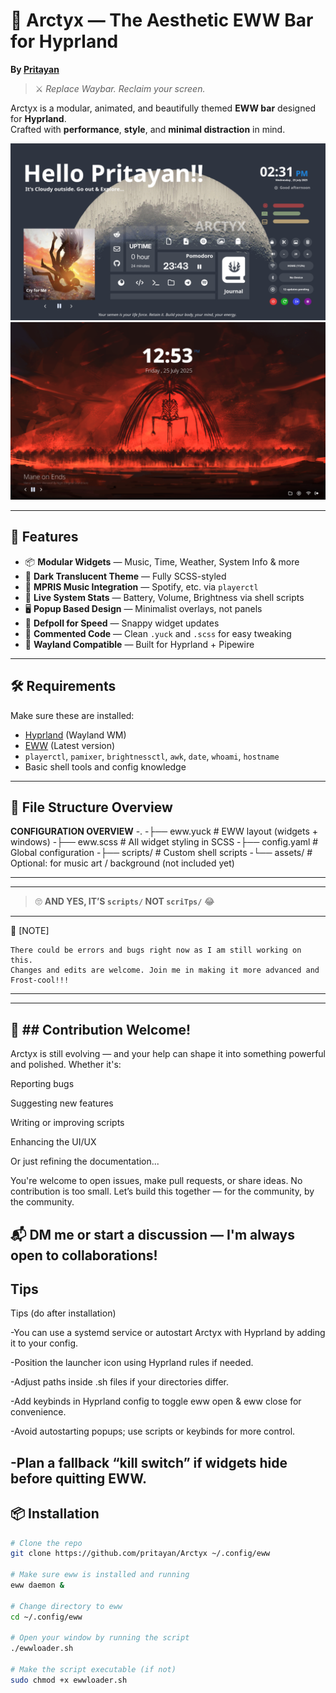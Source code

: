 # 🌌 Arctyx — The Aesthetic EWW Bar for Hyprland  
**By [Pritayan](https://github.com/pritayan)**  

> ⚔️ _Replace Waybar. Reclaim your screen._

Arctyx is a modular, animated, and beautifully themed **EWW bar** designed for **Hyprland**.  
Crafted with **performance**, **style**, and **minimal distraction** in mind.

![Screenshot](https://github.com/pritayan/Arctyx/blob/05b9c2eba7b6eec96613c631fe216959b2f392e0/Screenshots/image.png)
![Screenshot](https://github.com/pritayan/Arctyx/blob/75568d58efb9e201c5de765111b0db8abd4ac31a/Screenshots/screenshot_25072025_125300.jpg)

---

## 🚀 Features

- 📦 **Modular Widgets** — Music, Time, Weather, System Info & more  
- 🎨 **Dark Translucent Theme** — Fully SCSS-styled  
- 🎵 **MPRIS Music Integration** — Spotify, etc. via `playerctl`  
- 📶 **Live System Stats** — Battery, Volume, Brightness via shell scripts  
- 🖥️ **Popup Based Design** — Minimalist overlays, not panels  
- 🧠 **Defpoll for Speed** — Snappy widget updates  
- 🧼 **Commented Code** — Clean `.yuck` and `.scss` for easy tweaking  
- 🧪 **Wayland Compatible** — Built for Hyprland + Pipewire

---

## 🛠 Requirements

Make sure these are installed:

- [Hyprland](https://github.com/hyprwm/Hyprland) (Wayland WM)  
- [EWW](https://elkowar.github.io/eww/) (Latest version)  
- `playerctl`, `pamixer`, `brightnessctl`, `awk`, `date`, `whoami`, `hostname`  
- Basic shell tools and config knowledge  

---

## 📁 File Structure Overview


**CONFIGURATION OVERVIEW**
-.
-├── eww.yuck       # EWW layout (widgets + windows)
-├── eww.scss       # All widget styling in SCSS
-├── config.yaml    # Global configuration
-├── scripts/       # Custom shell scripts
-└── assets/        # Optional: for music art / background (not included yet)

---

---
> 🙄 **AND YES, IT’S `scripts/` NOT `scriTps/`** 😂
---
📝 [NOTE]

    There could be errors and bugs right now as I am still working on this.
    Changes and edits are welcome. Join me in making it more advanced and Frost-cool!!!
---


---
## 🤝 ## Contribution Welcome!
Arctyx is still evolving — and your help can shape it into something powerful and polished. Whether it's:

Reporting bugs

Suggesting new features

Writing or improving scripts

Enhancing the UI/UX

Or just refining the documentation...

You're welcome to open issues, make pull requests, or share ideas.
No contribution is too small. Let’s build this together — for the community, by the community.

📬 DM me or start a discussion — I'm always open to collaborations!
---


## Tips
Tips (do after installation)

-You can use a systemd service or autostart Arctyx with Hyprland by adding it to your config.

-Position the launcher icon using Hyprland rules if needed.

-Adjust paths inside .sh files if your directories differ.

-Add keybinds in Hyprland config to toggle eww open & eww close for convenience.

-Avoid autostarting popups; use scripts or keybinds for more control.

-Plan a fallback “kill switch” if widgets hide before quitting EWW.
---

## 📦 Installation

```bash
# Clone the repo
git clone https://github.com/pritayan/Arctyx ~/.config/eww

# Make sure eww is installed and running
eww daemon &

# Change directory to eww
cd ~/.config/eww

# Open your window by running the script 
./ewwloader.sh

# Make the script executable (if not)
sudo chmod +x ewwloader.sh

